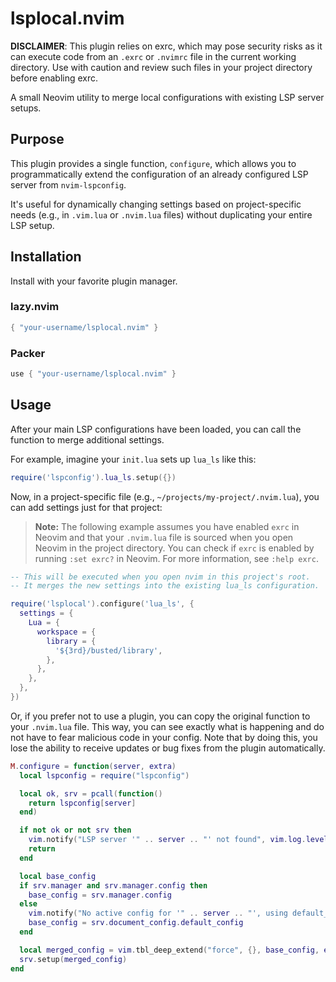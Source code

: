 # lsplocal.nvim

**DISCLAIMER**: This plugin relies on exrc, which may pose security risks as it can execute code
from an `.exrc` or `.nvimrc` file in the current working directory. Use with caution and review such
files in your project directory before enabling exrc.

A small Neovim utility to merge local configurations with existing LSP server setups.

## Purpose

This plugin provides a single function, `configure`, which allows you to programmatically extend the
configuration of an already configured LSP server from `nvim-lspconfig`.

It's useful for dynamically changing settings based on project-specific needs (e.g., in `.vim.lua`
or `.nvim.lua` files) without duplicating your entire LSP setup.

## Installation

Install with your favorite plugin manager.

### lazy.nvim

```lua
{ "your-username/lsplocal.nvim" }
```

### Packer

```lua
use { "your-username/lsplocal.nvim" }
```

## Usage

After your main LSP configurations have been loaded, you can call the function to merge additional
settings.

For example, imagine your `init.lua` sets up `lua_ls` like this:

```lua
require('lspconfig').lua_ls.setup({})
```

Now, in a project-specific file (e.g., `~/projects/my-project/.nvim.lua`), you can add settings just
for that project:

> **Note:** The following example assumes you have enabled `exrc` in Neovim and that your
> `.nvim.lua` file is sourced when you open Neovim in the project directory. You can check if `exrc`
> is enabled by running `:set exrc?` in Neovim. For more information, see `:help exrc`.

```lua
-- This will be executed when you open nvim in this project's root.
-- It merges the new settings into the existing lua_ls configuration.

require('lsplocal').configure('lua_ls', {
  settings = {
    Lua = {
      workspace = {
        library = {
          '${3rd}/busted/library',
        },
      },
    },
  },
})

```

Or, if you prefer not to use a plugin, you can copy the original function to your `.nvim.lua` file.
This way, you can see exactly what is happening and do not have to fear malicious code in your
config. Note that by doing this, you lose the ability to receive updates or bug fixes from the
plugin automatically.

```lua
M.configure = function(server, extra)
  local lspconfig = require("lspconfig")

  local ok, srv = pcall(function()
    return lspconfig[server]
  end)

  if not ok or not srv then
    vim.notify("LSP server '" .. server .. "' not found", vim.log.levels.WARN)
    return
  end

  local base_config
  if srv.manager and srv.manager.config then
    base_config = srv.manager.config
  else
    vim.notify("No active config for '" .. server .. "', using default_config", vim.log.levels.WARN)
    base_config = srv.document_config.default_config
  end

  local merged_config = vim.tbl_deep_extend("force", {}, base_config, extra or {})
  srv.setup(merged_config)
end
```
